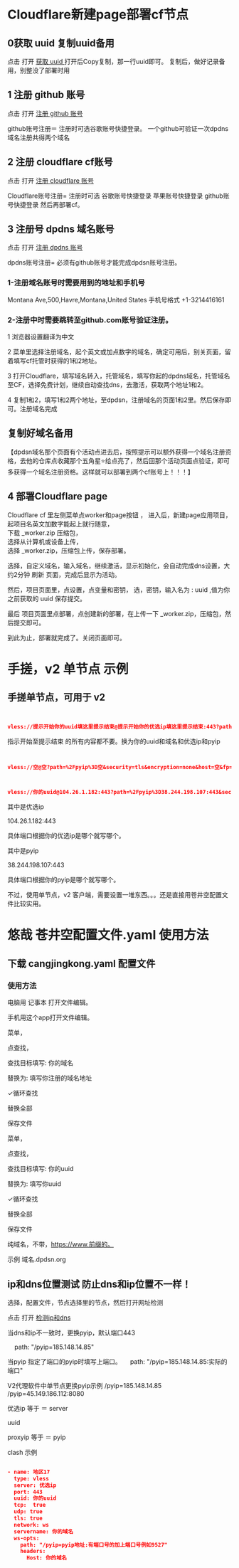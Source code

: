 # Cloudflare新建page部署cf节点

## 0获取 uuid  复制uuid备用
点击 打开 [获取 uuid ](https://www.uuidgenerator.net/)
打开后Copy复制，那一行uuid即可。
复制后，做好记录备用，别整没了部署时用

## 1 注册 github 账号
  
点击 打开 [注册 github 账号](https://github.com/signup?source=form-home-signup&user_email=)

github账号注册＝
注册时可选谷歌账号快捷登录。
一个github可验证一次dpdns域名注册共得两个域名
 

 
## 2 注册 cloudflare cf账号
  
点击 打开 [注册 cloudflare 账号](https://dash.cloudflare.com/sign-up)

Cloudflare账号注册=
注册时可选
谷歌账号快捷登录
苹果账号快捷登录
github账号快捷登录
然后再部署cf。


## 3 注册号 dpdns 域名账号
  
点击 打开 [注册 dpdns 账号](https://dash.domain.digitalplat.org/auth/register)

dpdns账号注册=
必须有github账号才能完成dpdsn账号注册。

### 1-注册域名账号时需要用到的地址和手机号
Montana Ave,500,Havre,Montana,United States
手机号格式 +1-3214416161

### 2-注册中时需要跳转至github.com账号验证注册。
1 浏览器设置翻译为中文

2 菜单里选择注册域名，起个英文或加点数字的域名，确定可用后，别关页面，留着填写cf托管时获得的1和2地址。

3 打开Cloudflare，填写域名转入，托管域名，填写你起的dpdns域名，托管域名至CF，选择免费计划，继续自动查找dns，去激活，获取两个地址1和2。

4 复制1和2，填写1和2两个地址，至dpdsn，注册域名的页面1和2里。然后保存即可。注册域名完成
##  复制好域名备用

【dpdsn域名那个页面有个活动点进去后，按照提示可以额外获得一个域名注册资格，去他的仓库点收藏那个五角星⭐给点亮了，然后回那个活动页面点验证，即可多获得一个域名注册资格。这样就可以部署到两个cf账号上！！！】

## 4 部署Cloudflare page

Cloudflare  cf  里左侧菜单点worker和page按钮 ， 
进入后，新建page应用项目，   
起项目名英文加数字能起上就行随意，  
下载  _worker.zip   压缩包，  
选择从计算机或设备上传，  
选择 _worker.zip，压缩包上传，保存部署。

选择，自定义域名，输入域名，继续激活，显示初始化，会自动完成dns设置，大约2分钟 刷新 页面，完成后显示为活动。

然后，项目页面里，点设置，点变量和密钥，  选，密钥，输入名为 :  uuid   ,值为你之前获取的 uuid 保存提交。

最后 项目页面里点部署，点创建新的部署，在上传一下 _worker.zip，压缩包，然后提交即可。


到此为止，部署就完成了。关闭页面即可。


# 手搓，v2 单节点  示例


## 手搓单节点，可用于 v2

```json


vless://提示开始你的uuid填这里提示结束@提示开始你的优选ip填这里提示结束:443?path=%2Fpyip%3D提示开始你的pyip填这里提示结束&security=tls&encryption=none&host=提示开始填写不带前缀https的纯域名指示结束&fp=chrome&type=ws&sni=提示开始填写不带前缀的纯域名提示结束#提示开始填写不带前缀的纯域名提示结束。

```


指示开始至提示结束 的所有内容都不要。换为你的uuid和域名和优选ip和pyip


```json


vless://空@空?path=%2Fpyip%3D空&security=tls&encryption=none&host=空&fp=chrome&type=ws&sni=空#空。


```


```json


vless://你的uuid@104.26.1.182:443?path=%2Fpyip%3D38.244.198.107:443&security=tls&encryption=none&host=你的域名&fp=chrome&type=ws&sni=你的域名#你的域名


```


其中是优选ip

104.26.1.182:443

具体端口根据你的优选ip是哪个就写哪个。



其中是pyip

38.244.198.107:443

具体端口根据你的pyip是哪个就写哪个。

不过，使用单节点，v2  客户端，需要设置一堆东西。。。还是直接用苍井空配置文件比较实用。







# 悠哉   苍井空配置文件.yaml  使用方法 

## 下载  cangjingkong.yaml  配置文件

### 使用方法
电脑用 记事本 打开文件编辑。

手机用这个app打开文件编辑。

菜单，

点查找，

查找目标填写: 你的域名 

替换为: 填写你注册的域名地址 

✓循环查找

 替换全部 

保存文件


菜单，

点查找，

查找目标填写: 你的uuid 

替换为: 填写你uuid

✓循环查找 

替换全部

 保存文件

  
纯域名，不带，https://www.前缀的。

示例  域名.dpdsn.org










## ip和dns位置测试 防止dns和ip位置不一样！

选择，配置文件，节点选择里的节点，然后打开网址检测

点击 打开 [检测ip和dns ](https://whoer.net/)

当dns和ip不一致时，更换pyip，默认端口443

    path: "/pyip=185.148.14.85"

当pyip 指定了端口的pyip时填写上端口。
    path: "/pyip=185.148.14.85:实际的端口"



V2代理软件中单节点更换pyip示例
           /pyip=185.148.14.85
          /pyip=45.149.186.112:8080



优选ip   等于 ＝ server

uuid

proxyip 等于 ＝  pyip



clash 示例
```json

- name: 地区17
  type: vless
  server: 优选ip
  port: 443
  uuid: 你的uuid
  tcp:  true
  udp: true 
  tls: true
  network: ws
  servername: 你的域名
  ws-opts:
    path: "/pyip=pyip地址:有端口号的加上端口号例如9527"  
    headers:
      Host: 你的域名


```

